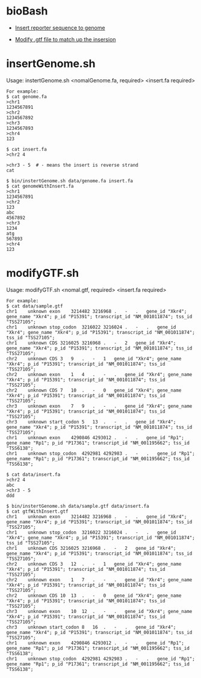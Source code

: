 bioBash
=============================

- [Insert reporter sequence to genome](#insertGenome.sh)

- [Modify .gtf file to match up the insersion](#modifyGTF.sh)

# insertGenome.sh
Usage: instertGenome.sh <nomalGenome.fa, required> <insert.fa required>

    For example: 
    $ cat genome.fa
    >chr1
    1234567891
    >chr2
    1234567892
    >chr3
    1234567893
    >chr4
    123
    
    $ cat insert.fa
    >chr2 4
    
    >chr3 - 5  # - means the insert is reverse strand
    cat
    
    $ bin/instertGenome.sh data/genome.fa insert.fa
    $ cat genomeWithInsert.fa
    >chr1
    1234567891
    >chr2
    123
    abc
    4567892
    >chr3
    1234
    atg
    567893
    >chr4
    123

# modifyGTF.sh
Usage: modifyGTF.sh <nomal.gtf, required> <insert.fa required>

    For example: 
    $ cat data/sample.gtf
    chr1	unknown	exon	3214482	3216968	.	-	.	gene_id "Xkr4"; gene_name "Xkr4"; p_id "P15391"; transcript_id "NM_001011874"; tss_id "TSS27105";
    chr1	unknown	stop_codon	3216022	3216024	.	-	.	gene_id "Xkr4"; gene_name "Xkr4"; p_id "P15391"; transcript_id "NM_001011874"; tss_id "TSS27105";
    chr1	unknown	CDS	3216025	3216968	.	-	2	gene_id "Xkr4"; gene_name "Xkr4"; p_id "P15391"; transcript_id "NM_001011874"; tss_id "TSS27105";
    chr2	unknown	CDS	3	9	.	-	1	gene_id "Xkr4"; gene_name "Xkr4"; p_id "P15391"; transcript_id "NM_001011874"; tss_id "TSS27105";
    chr2	unknown	exon	1	4	.	-	.	gene_id "Xkr4"; gene_name "Xkr4"; p_id "P15391"; transcript_id "NM_001011874"; tss_id "TSS27105";
    chr2	unknown	CDS	7	10	.	-	0	gene_id "Xkr4"; gene_name "Xkr4"; p_id "P15391"; transcript_id "NM_001011874"; tss_id "TSS27105";
    chr3	unknown	exon	7	9	.	-	.	gene_id "Xkr4"; gene_name "Xkr4"; p_id "P15391"; transcript_id "NM_001011874"; tss_id "TSS27105";
    chr3	unknown	start_codon	5	13	.	-	.	gene_id "Xkr4"; gene_name "Xkr4"; p_id "P15391"; transcript_id "NM_001011874"; tss_id "TSS27105";
    chr1	unknown	exon	4290846	4293012	.	-	.	gene_id "Rp1"; gene_name "Rp1"; p_id "P17361"; transcript_id "NM_001195662"; tss_id "TSS6138";
    chr1	unknown	stop_codon	4292981	4292983	.	-	.	gene_id "Rp1"; gene_name "Rp1"; p_id "P17361"; transcript_id "NM_001195662"; tss_id "TSS6138";
        
    $ cat data/insert.fa
    >chr2 4
    abc
    >chr3 - 5
    ddd
    
    $ bin/instertGenome.sh data/sample.gtf data/insert.fa
    $ cat gtfWithInsert.gtf
    chr1	unknown	exon	3214482	3216968	.	-	.	gene_id "Xkr4"; gene_name "Xkr4"; p_id "P15391"; transcript_id "NM_001011874"; tss_id "TSS27105";
    chr1	unknown	stop_codon	3216022	3216024	.	-	.	gene_id "Xkr4"; gene_name "Xkr4"; p_id "P15391"; transcript_id "NM_001011874"; tss_id "TSS27105";
    chr1	unknown	CDS	3216025	3216968	.	-	2	gene_id "Xkr4"; gene_name "Xkr4"; p_id "P15391"; transcript_id "NM_001011874"; tss_id "TSS27105";
    chr2	unknown	CDS	3	12	.	-	1	gene_id "Xkr4"; gene_name "Xkr4"; p_id "P15391"; transcript_id "NM_001011874"; tss_id "TSS27105";
    chr2	unknown	exon	1	7	.	-	.	gene_id "Xkr4"; gene_name "Xkr4"; p_id "P15391"; transcript_id "NM_001011874"; tss_id "TSS27105";
    chr2	unknown	CDS	10	13	.	-	0	gene_id "Xkr4"; gene_name "Xkr4"; p_id "P15391"; transcript_id "NM_001011874"; tss_id "TSS27105";
    chr3	unknown	exon	10	12	.	-	.	gene_id "Xkr4"; gene_name "Xkr4"; p_id "P15391"; transcript_id "NM_001011874"; tss_id "TSS27105";
    chr3	unknown	start_codon	8	16	.	-	.	gene_id "Xkr4"; gene_name "Xkr4"; p_id "P15391"; transcript_id "NM_001011874"; tss_id "TSS27105";
    chr1	unknown	exon	4290846	4293012	.	-	.	gene_id "Rp1"; gene_name "Rp1"; p_id "P17361"; transcript_id "NM_001195662"; tss_id "TSS6138";
    chr1	unknown	stop_codon	4292981	4292983	.	-	.	gene_id "Rp1"; gene_name "Rp1"; p_id "P17361"; transcript_id "NM_001195662"; tss_id "TSS6138";

